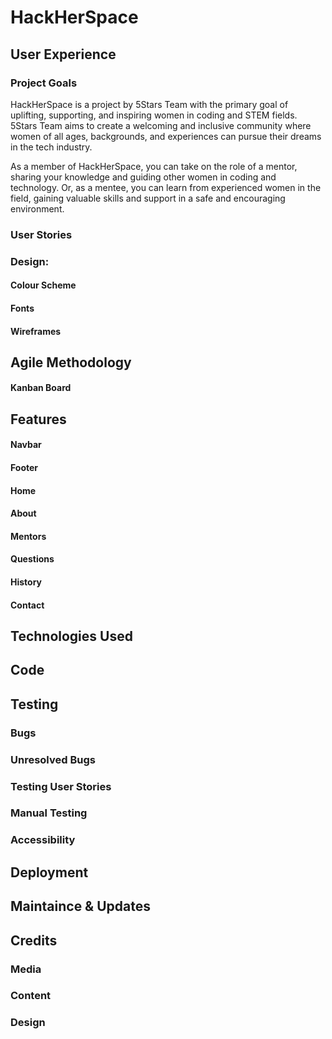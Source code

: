 # HackHerSpace

## User Experience

### Project Goals
HackHerSpace is a project by 5Stars Team with the primary goal of uplifting, supporting, and inspiring women in coding and STEM fields. 5Stars Team aims to create a welcoming and inclusive community where women of all ages, backgrounds, and experiences can pursue their dreams in the tech industry.

As a member of HackHerSpace, you can take on the role of a mentor, sharing your knowledge and guiding other women in coding and technology. Or, as a mentee, you can learn from experienced women in the field, gaining valuable skills and support in a safe and encouraging environment.

### User Stories


### Design:

#### Colour Scheme

#### Fonts

#### Wireframes

## Agile Methodology

#### Kanban Board


## Features

#### Navbar

#### Footer

#### Home

#### About

#### Mentors

#### Questions

#### History

#### Contact


## Technologies Used

## Code

## Testing

### Bugs

### Unresolved Bugs

### Testing User Stories

### Manual Testing

### Accessibility

## Deployment

## Maintaince & Updates

## Credits

### Media

### Content

### Design


